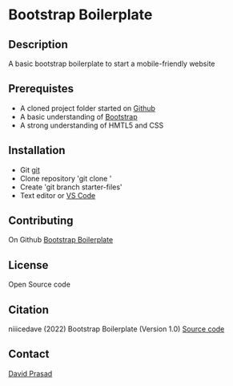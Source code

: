 # Bootstrap Boilerplate

## Description

A basic bootstrap boilerplate to start a mobile-friendly website

## Prerequistes

- A cloned project folder started on [Github](https://github.com/)
- A basic understanding of [Bootstrap](https://getbootstrap.com/)
- A strong understanding of HMTL5 and CSS

## Installation

- Git [git](https://gitscm.com)
- Clone repository 'git clone <repo>'
- Create 'git branch starter-files'
- Text editor or [VS Code](https://code.visualstudio.com/)

## Contributing

On Github [Bootstrap Boilerplate](https://github.com/niiicedave/bootstrap-boilerplate)

## License

Open Source code

## Citation

niiicedave (2022) Bootstrap Boilerplate (Version 1.0) [Source code](https://getbootstrap.com/docs/5.1/getting-started/introduction/#starter-template)

## Contact

[David Prasad](prodavidprasad@gmail.com)
